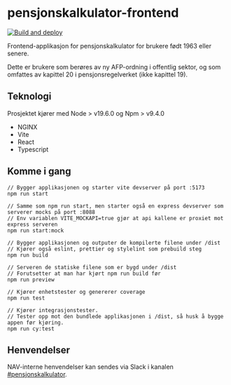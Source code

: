 # pensjonskalkulator-frontend

[
![Build and deploy](https://github.com/navikt/pensjonskalkulator-frontend/actions/workflows/deploy-dev.yaml/badge.svg)
](https://github.com/navikt/pensjonskalkulator-frontend/actions/workflows/deploy-dev.yaml)

Frontend-applikasjon for pensjonskalkulator for brukere født 1963 eller senere.

Dette er brukere som berøres av ny AFP-ordning i offentlig sektor, og som omfattes av kapittel 20 i
pensjonsregelverket (ikke kapittel 19).

## Teknologi

Prosjektet kjører med Node > v19.6.0 og Npm > v9.4.0

- NGINX
- Vite
- React
- Typescript

## Komme i gang

```
// Bygger applikasjonen og starter vite devserver på port :5173
npm run start
```

```
// Samme som npm run start, men starter også en express devserver som serverer mocks på port :8088
// Env variablen VITE_MOCKAPI=true gjør at api kallene er proxiet mot express serveren
npm run start:mock
```

```
// Bygger applikasjonen og outputer de kompilerte filene under /dist
// Kjører også eslint, prettier og stylelint som prebuild steg
npm run build
```

```
// Serveren de statiske filene som er bygd under /dist
// Forutsetter at man har kjørt npm run build før
npm run preview
```

```
// Kjører enhetstester og genererer coverage
npm run test
```

```
// Kjører integrasjonstester.
// Tester opp mot den bundlede applikasjonen i /dist, så husk å bygge appen før kjøring.
npm run cy:test
```

## Henvendelser

NAV-interne henvendelser kan sendes via Slack i
kanalen [#pensjonskalkulator](https://nav-it.slack.com/archives/C04M46SPSRL).
